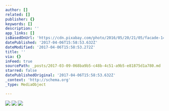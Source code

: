 ```yaml
---
author: []
related: []
publisher: {}
keywords: []
description: ''
app_links: []
isBasedOnUrl: 'https://cdn.pixabay.com/photo/2016/05/20/21/05/facade-1405964__340.jpg'
datePublished: '2017-04-06T15:58:53.632Z'
dateModified: '2017-04-06T15:58:53.272Z'
title: ''
via: {}
inFeed: true
sourcePath: _posts/2017-03-09-068ba9b5-c48b-4c51-a9b5-e81875d1a780.md
starred: false
datePublishedOriginal: '2017-04-06T15:58:53.632Z'
_context: 'http://schema.org'
_type: MediaObject

---
```

![](https://imgflo.herokuapp.com/graph/2b2431f8e7ba7b0/bcb3629bc000cb7d32a119bd10037e25/noop.jpg?input=https%3A%2F%2Fcdn.pixabay.com%2Fphoto%2F2016%2F05%2F20%2F21%2F05%2Ffacade-1405964__340.jpg)
![](https://the-grid-user-content.s3-us-west-2.amazonaws.com/e13582bc-5a4a-4b02-99c8-72fcfe08f2e5.jpg)
![](https://the-grid-user-content.s3-us-west-2.amazonaws.com/78e86933-b413-4c60-aeac-ebf2cd70d82d.png)